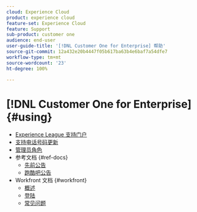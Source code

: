 ```yaml
---
cloud: Experience Cloud
product: experience cloud
feature-set: Experience Cloud
feature: Support
sub-product: customer one
audience: end-user
user-guide-title: '[!DNL Customer One for Enterprise] 帮助'
source-git-commit: 12a432e20b4447f05b617ba63b4e6baf7a54dfe7
workflow-type: tm+mt
source-wordcount: '23'
ht-degree: 100%

---
```



# [!DNL Customer One for Enterprise] {#using}

+ [Experience League 支持门户](home.md)
+ [支持电话号码更新](phone-numbers.md)
+ [管理员角色](admin-roles.md)
+ 参考文档 {#ref-docs}
   + [先前公告](intro-customer-support.md)
   + [跑酷吧公告](parkour-now.md)
+ Workfront 文档 {#workfront}
   + [概述](overview.md)
   + [登陆](landing.md)
   + [常见问题](faq.md)


